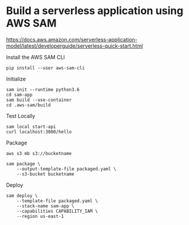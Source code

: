 # Build a serverless application using AWS SAM

https://docs.aws.amazon.com/serverless-application-model/latest/developerguide/serverless-quick-start.html

Install the AWS SAM CLI
```
pip install --user aws-sam-cli
```

Initialize
```
sam init --runtime python3.6
cd sam-app
sam build --use-container
cd .aws-sam/build
```

Test Locally
```
sam local start-api
curl localhost:3000/hello
```

Package
```
aws s3 mb s3://bucketname

sam package \
    --output-template-file packaged.yaml \
    --s3-bucket bucketname
```

Deploy
```
sam deploy \
    --template-file packaged.yaml \
    --stack-name sam-app \
    --capabilities CAPABILITY_IAM \
    --region us-east-1
```
